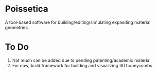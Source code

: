 # Poissetica
A tool-based software for building/editing/simulating expanding material geometries

# To Do
1. Not much can be added due to pending patenting/academic material
2. For now, build framework for building and visualizing 3D honeycombs
